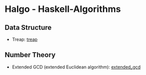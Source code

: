 # Halgo - Haskell-Algorithms

## Data Structure
- Treap: [treap](https://github.com/randop321/halgo/blob/main/data-structures/treap/treap.hs)

## Number Theory
- Extended GCD (extended Euclidean algorithm): [extended_gcd](https://github.com/randop321/halgo/blob/main/number-theory/extended_gcd/extended_gcd.hs)
